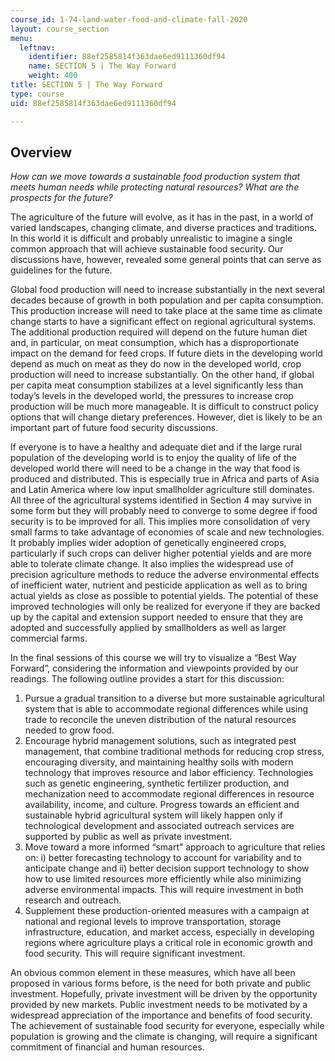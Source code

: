 ```yaml
---
course_id: 1-74-land-water-food-and-climate-fall-2020
layout: course_section
menu:
  leftnav:
    identifier: 88ef2585814f363dae6ed9111360df94
    name: SECTION 5 | The Way Forward
    weight: 400
title: SECTION 5 | The Way Forward
type: course
uid: 88ef2585814f363dae6ed9111360df94

---
```


Overview
--------

_How can we move towards a sustainable food production system that meets human needs while protecting natural resources? What are the prospects for the future?_

The agriculture of the future will evolve, as it has in the past, in a world of varied landscapes, changing climate, and diverse practices and traditions. In this world it is difficult and probably unrealistic to imagine a single common approach that will achieve sustainable food security. Our discussions have, however, revealed some general points that can serve as guidelines for the future.

Global food production will need to increase substantially in the next several decades because of growth in both population and per capita consumption. This production increase will need to take place at the same time as climate change starts to have a significant effect on regional agricultural systems. The additional production required will depend on the future human diet and, in particular, on meat consumption, which has a disproportionate impact on the demand for feed crops. If future diets in the developing world depend as much on meat as they do now in the developed world, crop production will need to increase substantially. On the other hand, if global per capita meat consumption stabilizes at a level significantly less than today’s levels in the developed world, the pressures to increase crop production will be much more manageable. It is difficult to construct policy options that will change dietary preferences. However, diet is likely to be an important part of future food security discussions.

If everyone is to have a healthy and adequate diet and if the large rural population of the developing world is to enjoy the quality of life of the developed world there will need to be a change in the way that food is produced and distributed. This is especially true in Africa and parts of Asia and Latin America where low input smallholder agriculture still dominates. All three of the agricultural systems identified in Section 4 may survive in some form but they will probably need to converge to some degree if food security is to be improved for all. This implies more consolidation of very small farms to take advantage of economies of scale and new technologies. It probably implies wider adoption of genetically engineered crops, particularly if such crops can deliver higher potential yields and are more able to tolerate climate change. It also implies the widespread use of precision agriculture methods to reduce the adverse environmental effects of inefficient water, nutrient and pesticide application as well as to bring actual yields as close as possible to potential yields. The potential of these improved technologies will only be realized for everyone if they are backed up by the capital and extension support needed to ensure that they are adopted and successfully applied by smallholders as well as larger commercial farms.

In the final sessions of this course we will try to visualize a “Best Way Forward”, considering the information and viewpoints provided by our readings. The following outline provides a start for this discussion:

1.  Pursue a gradual transition to a diverse but more sustainable agricultural system that is able to accommodate regional differences while using trade to reconcile the uneven distribution of the natural resources needed to grow food.
2.  Encourage hybrid management solutions, such as integrated pest management, that combine traditional methods for reducing crop stress, encouraging diversity, and maintaining healthy soils with modern technology that improves resource and labor efficiency. Technologies such as genetic engineering, synthetic fertilizer production, and mechanization need to accommodate regional differences in resource availability, income, and culture. Progress towards an efficient and sustainable hybrid agricultural system will likely happen only if technological development and associated outreach services are supported by public as well as private investment.
3.  Move toward a more informed “smart” approach to agriculture that relies on: i) better forecasting technology to account for variability and to anticipate change and ii) better decision support technology to show how to use limited resources more efficiently while also minimizing adverse environmental impacts. This will require investment in both research and outreach.
4.  Supplement these production-oriented measures with a campaign at national and regional levels to improve transportation, storage infrastructure, education, and market access, especially in developing regions where agriculture plays a critical role in economic growth and food security. This will require significant investment.

An obvious common element in these measures, which have all been proposed in various forms before, is the need for both private and public investment. Hopefully, private investment will be driven by the opportunity provided by new markets. Public investment needs to be motivated by a widespread appreciation of the importance and benefits of food security. The achievement of sustainable food security for everyone, especially while population is growing and the climate is changing, will require a significant commitment of financial and human resources.